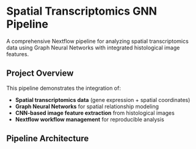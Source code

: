 # Spatial Transcriptomics GNN Pipeline

A comprehensive Nextflow pipeline for analyzing spatial transcriptomics data using Graph Neural Networks with integrated histological image features.

## Project Overview

This pipeline demonstrates the integration of:
- **Spatial transcriptomics data** (gene expression + spatial coordinates)
- **Graph Neural Networks** for spatial relationship modeling
- **CNN-based image feature extraction** from histological images
- **Nextflow workflow management** for reproducible analysis

## Pipeline Architecture

